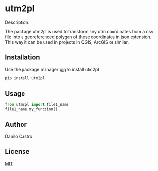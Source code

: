 # utm2pl

Description.

The package utm2pl is used to transform any utm coordinates from a csv file into a georeferenced polygon of these coordinates in json extension. This way it can be used in projects in QGIS, ArcGIS or similar.

## Installation

Use the package manager [pip](https://pip.pypa.io/en/stable/) to install utm2pl

```bash
pip install utm2pl
```

## Usage

```python
from utm2pl import file1_name
file1_name.my_function()
```

## Author
Danilo Castro

## License
[MIT](https://choosealicense.com/licenses/mit/)
